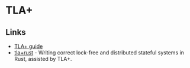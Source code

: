 # TLA+

## Links

* [TLA+ guide](https://www.learntla.com/introduction/)
* [tla+rust](https://github.com/spacejam/tla-rust) - Writing correct lock-free and distributed stateful systems in Rust, assisted by TLA+.

